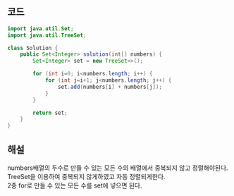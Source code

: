 ## 코드

```java
import java.util.Set;
import java.util.TreeSet;

class Solution {
    public Set<Integer> solution(int[] numbers) {
        Set<Integer> set = new TreeSet<>();

        for (int i=0; i<numbers.length; i++) {
            for (int j=i+1; j<numbers.length; j++) {
                set.add(numbers[i] + numbers[j]);
            }
        }

        return set;
    }
}
```

## 해설

numbers배열의 두수로 만들 수 있는 모든 수의 배열에서 중복되지 않고 정렬해야된다.<br>
TreeSet을 이용하여 중복되지 않게하였고 자동 정렬되게한다.<br>
2중 for로 만들 수 있는 모든 수를 set에 넣으면 된다.
